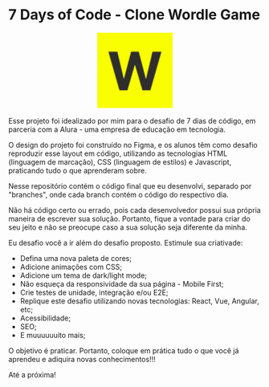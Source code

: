 # 7 Days of Code - Clone Wordle Game

<p align="center">
    <img src="./images/logo.svg" width="150" height="150"/>
</p>

Esse projeto foi idealizado por mim para o desafio de 7 dias de código, em parceria com a Alura - uma empresa de educação em tecnologia.

O design do projeto foi construído no Figma, e os alunos têm como desafio reproduzir esse layout em código, utilizando as tecnologias HTML (linguagem de marcação), CSS (linguagem de estilos) e Javascript, praticando tudo o que aprenderam sobre.

Nesse repositório contém o código final que eu desenvolvi, separado por "branches", onde cada branch contém o código do respectivo dia.

Não há código certo ou errado, pois cada desenvolvedor possui sua própria maneira de escrever sua solução. Portanto, fique a vontade para criar do seu jeito e não se preocupe caso a sua solução seja diferente da minha.

Eu desafio você a ir além do desafio proposto. Estimule sua criativade:

- Defina uma nova paleta de cores;
- Adicione animações com CSS;
- Adicione um tema de dark/light mode;
- Não esqueça da responsividade da sua página - Mobile First;
- Crie testes de unidade, integração e/ou E2E;
- Replique este desafio utilizando novas tecnologias: React, Vue, Angular, etc;
- Acessibilidade;
- SEO;
- E muuuuuuito mais;

O objetivo é praticar. Portanto, coloque em prática tudo o que você já aprendeu e adiquira novas conhecimentos!!!

Até a próxima!
